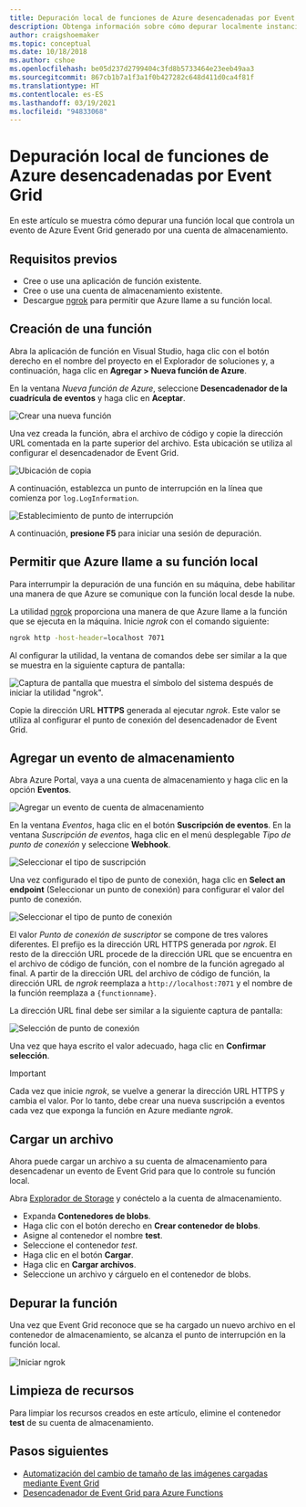 ```yaml
---
title: Depuración local de funciones de Azure desencadenadas por Event Grid
description: Obtenga información sobre cómo depurar localmente instancias de Azure Functions desencadenadas por un evento de Event Grid.
author: craigshoemaker
ms.topic: conceptual
ms.date: 10/18/2018
ms.author: cshoe
ms.openlocfilehash: be05d237d2799404c3fd8b5733464e23eeb49aa3
ms.sourcegitcommit: 867cb1b7a1f3a1f0b427282c648d411d0ca4f81f
ms.translationtype: HT
ms.contentlocale: es-ES
ms.lasthandoff: 03/19/2021
ms.locfileid: "94833068"
---
```

# <a name="azure-function-event-grid-trigger-local-debugging"></a>Depuración local de funciones de Azure desencadenadas por Event Grid

En este artículo se muestra cómo depurar una función local que controla un evento de Azure Event Grid generado por una cuenta de almacenamiento. 

## <a name="prerequisites"></a>Requisitos previos

- Cree o use una aplicación de función existente.
- Cree o use una cuenta de almacenamiento existente.
- Descargue [ngrok](https://ngrok.com/) para permitir que Azure llame a su función local.

## <a name="create-a-new-function"></a>Creación de una función

Abra la aplicación de función en Visual Studio, haga clic con el botón derecho en el nombre del proyecto en el Explorador de soluciones y, a continuación, haga clic en **Agregar > Nueva función de Azure**.

En la ventana *Nueva función de Azure*, seleccione **Desencadenador de la cuadrícula de eventos** y haga clic en **Aceptar**.

![Crear una nueva función](./media/functions-debug-event-grid-trigger-local/functions-debug-event-grid-trigger-local-add-function.png)

Una vez creada la función, abra el archivo de código y copie la dirección URL comentada en la parte superior del archivo. Esta ubicación se utiliza al configurar el desencadenador de Event Grid.

![Ubicación de copia](./media/functions-debug-event-grid-trigger-local/functions-debug-event-grid-trigger-local-copy-location.png)

A continuación, establezca un punto de interrupción en la línea que comienza por `log.LogInformation`.

![Establecimiento de punto de interrupción](./media/functions-debug-event-grid-trigger-local/functions-debug-event-grid-trigger-local-set-breakpoint.png)


A continuación, **presione F5** para iniciar una sesión de depuración.

## <a name="allow-azure-to-call-your-local-function"></a>Permitir que Azure llame a su función local

Para interrumpir la depuración de una función en su máquina, debe habilitar una manera de que Azure se comunique con la función local desde la nube.

La utilidad [ngrok](https://ngrok.com/) proporciona una manera de que Azure llame a la función que se ejecuta en la máquina. Inicie *ngrok* con el comando siguiente:

```bash
ngrok http -host-header=localhost 7071
```
Al configurar la utilidad, la ventana de comandos debe ser similar a la que se muestra en la siguiente captura de pantalla:

![Captura de pantalla que muestra el símbolo del sistema después de iniciar la utilidad "ngrok".](./media/functions-debug-event-grid-trigger-local/functions-debug-event-grid-trigger-local-ngrok.png)

Copie la dirección URL **HTTPS** generada al ejecutar *ngrok*. Este valor se utiliza al configurar el punto de conexión del desencadenador de Event Grid.

## <a name="add-a-storage-event"></a>Agregar un evento de almacenamiento

Abra Azure Portal, vaya a una cuenta de almacenamiento y haga clic en la opción **Eventos**.

![Agregar un evento de cuenta de almacenamiento](./media/functions-debug-event-grid-trigger-local/functions-debug-event-grid-trigger-local-add-event.png)

En la ventana *Eventos*, haga clic en el botón **Suscripción de eventos**. En la ventana *Suscripción de eventos*, haga clic en el menú desplegable *Tipo de punto de conexión* y seleccione **Webhook**.

![Seleccionar el tipo de suscripción](./media/functions-debug-event-grid-trigger-local/functions-debug-event-grid-trigger-local-event-subscription-type.png)

Una vez configurado el tipo de punto de conexión, haga clic en **Select an endpoint** (Seleccionar un punto de conexión) para configurar el valor del punto de conexión.

![Seleccionar el tipo de punto de conexión](./media/functions-debug-event-grid-trigger-local/functions-debug-event-grid-trigger-local-event-subscription-endpoint.png)

El valor *Punto de conexión de suscriptor* se compone de tres valores diferentes. El prefijo es la dirección URL HTTPS generada por *ngrok*. El resto de la dirección URL procede de la dirección URL que se encuentra en el archivo de código de función, con el nombre de la función agregado al final. A partir de la dirección URL del archivo de código de función, la dirección URL de *ngrok* reemplaza a `http://localhost:7071` y el nombre de la función reemplaza a `{functionname}`.

La dirección URL final debe ser similar a la siguiente captura de pantalla:

![Selección de punto de conexión](./media/functions-debug-event-grid-trigger-local/functions-debug-event-grid-trigger-local-event-subscription-endpoint-selection.png)

Una vez que haya escrito el valor adecuado, haga clic en **Confirmar selección**.

> [!IMPORTANT]
> Cada vez que inicie *ngrok*, se vuelve a generar la dirección URL HTTPS y cambia el valor. Por lo tanto, debe crear una nueva suscripción a eventos cada vez que exponga la función en Azure mediante *ngrok*.

## <a name="upload-a-file"></a>Cargar un archivo

Ahora puede cargar un archivo a su cuenta de almacenamiento para desencadenar un evento de Event Grid para que lo controle su función local. 

Abra [Explorador de Storage](https://azure.microsoft.com/features/storage-explorer/) y conéctelo a la cuenta de almacenamiento. 

- Expanda **Contenedores de blobs**. 
- Haga clic con el botón derecho en **Crear contenedor de blobs**.
- Asigne al contenedor el nombre **test**.
- Seleccione el contenedor *test*.
- Haga clic en el botón **Cargar**.
- Haga clic en **Cargar archivos**.
- Seleccione un archivo y cárguelo en el contenedor de blobs.

## <a name="debug-the-function"></a>Depurar la función

Una vez que Event Grid reconoce que se ha cargado un nuevo archivo en el contenedor de almacenamiento, se alcanza el punto de interrupción en la función local.

![Iniciar ngrok](./media/functions-debug-event-grid-trigger-local/functions-debug-event-grid-trigger-local-breakpoint.png)

## <a name="clean-up-resources"></a>Limpieza de recursos

Para limpiar los recursos creados en este artículo, elimine el contenedor **test** de su cuenta de almacenamiento.

## <a name="next-steps"></a>Pasos siguientes

- [Automatización del cambio de tamaño de las imágenes cargadas mediante Event Grid](../event-grid/resize-images-on-storage-blob-upload-event.md)
- [Desencadenador de Event Grid para Azure Functions](./functions-bindings-event-grid.md)
